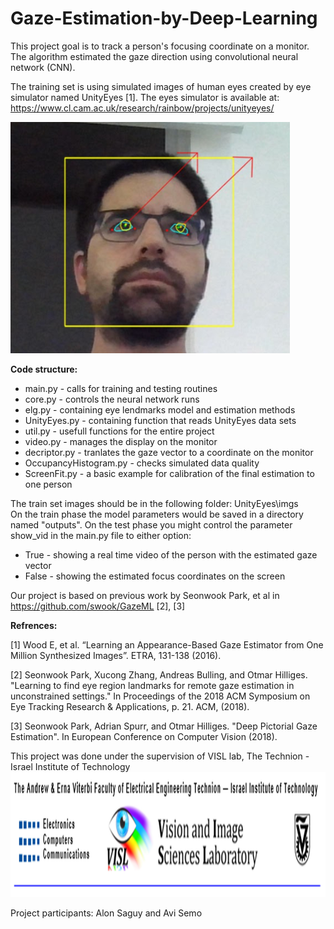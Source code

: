 # Gaze-Estimation-by-Deep-Learning

This project goal is to track a person's focusing coordinate on a monitor.
The algorithm estimated the gaze direction using convolutional neural network (CNN).

The training set is using simulated images of human eyes created by eye simulator named UnityEyes [1].
The eyes simulator is available at: https://www.cl.cam.ac.uk/research/rainbow/projects/unityeyes/

![GazeEstimation](/GazeEstimation.png)

**Code structure:**
* main.py - calls for training and testing routines  
* core.py - controls the neural network runs
* elg.py - containing eye lendmarks model and estimation methods
* UnityEyes.py - containing function that reads UnityEyes data sets  
* util.py - usefull functions for the entire project
* video.py - manages the display on the monitor
* decriptor.py - tranlates the gaze vector to a coordinate on the monitor
* OccupancyHistogram.py - checks simulated data quality
* ScreenFit.py - a basic example for calibration of the final estimation to one person
  

The train set images should be in the following folder: UnityEyes\imgs\
On the train phase the model parameters would be saved in a directory named "outputs".
On the test phase you might control the parameter show_vid in the main.py file to either option:
* True - showing a real time video of the person with the estimated gaze vector
* False - showing the estimated focus coordinates on the screen

Our project is based on previous work by Seonwook Park, et al in https://github.com/swook/GazeML [2], [3]

**Refrences:**

[1] Wood E, et al. “Learning an Appearance-Based Gaze Estimator from One Million Synthesized
Images”. ETRA, 131-138 (2016).

[2] Seonwook Park, Xucong Zhang, Andreas Bulling, and Otmar Hilliges. "Learning to find eye region landmarks for remote gaze estimation in unconstrained settings." In Proceedings of the 2018 ACM Symposium on Eye Tracking Research & Applications, p. 21. ACM, (2018).

[3] Seonwook Park, Adrian Spurr, and Otmar Hilliges. "Deep Pictorial Gaze Estimation". In European Conference on Computer Vision (2018).

This project was done under the supervision of VISL lab, The Technion - Israel Institute of Technology
<img src="/VISL_logo.PNG" data-canonical-src="/VISL_logo.PNG" width="900" height="200" />

Project participants: Alon Saguy and Avi Semo
